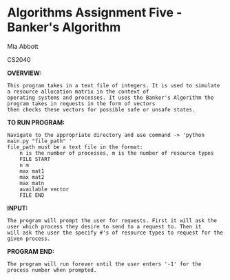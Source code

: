 # Algorithms Assignment Five - Banker's Algorithm

Mia Abbott

CS2040


**OVERVIEW:**

    This program takes in a text file of integers. It is used to simulate a resource allocation matrix in the context of 
    operating systems and processes. It uses the Banker's Algorithm the program takes in requests in the form of vectors
    then checks these vectors for possible safe or unsafe states.

**TO RUN PROGRAM:**

    Navigate to the appropriate directory and use command -> 'python main.py "file_path" '
    file_path must be a text file in the format:
        n is the number of processes, m is the number of resource types
        FILE START
        n m
        max mat1
        max mat2
        max matn
        available vector
        FILE END

**INPUT:**

    The program will prompt the user for requests. First it will ask the user which process they desire to send to a request to. Then it
    will ask the user the specify #'s of resource types to request for the given process.

**PROGRAM END:**

    The program will run forever until the user enters '-1' for the process number when prompted.
